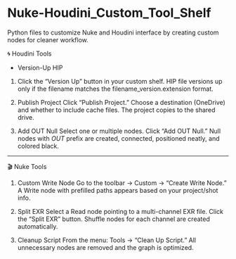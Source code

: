 # Nuke-Houdini_Custom_Tool_Shelf
Python files to customize Nuke and Houdini interface by creating custom nodes for cleaner workflow.

🌀 Houdini Tools
- Version-Up HIP

1) Click the “Version Up” button in your custom shelf.
HIP file versions up only if the filename matches the filename_version.extension format.

2) Publish Project
Click “Publish Project.”
Choose a destination (OneDrive) and whether to include cache files.
The project copies to the shared drive.

3) Add OUT Null
Select one or multiple nodes.
Click “Add OUT Null.”
Null nodes with _OUT_ prefix are created, connected, positioned neatly, and colored black.
-----------------------------------------------------

🎬 Nuke Tools
1) Custom Write Node
Go to the toolbar → Custom → “Create Write Node.”
A Write node with prefilled paths appears based on your project/shot info.

2) Split EXR
Select a Read node pointing to a multi-channel EXR file.
Click the “Split EXR” button.
Shuffle nodes for each channel are created automatically.

3) Cleanup Script
From the menu: Tools → “Clean Up Script.”
All unnecessary nodes are removed and the graph is optimized.
